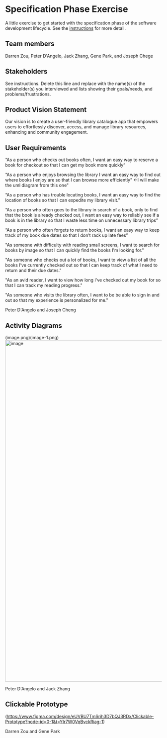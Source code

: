 # Specification Phase Exercise

A little exercise to get started with the specification phase of the software development lifecycle. See the [instructions](instructions.md) for more detail.

## Team members

Darren Zou, Peter D'Angelo, Jack Zhang, Gene Park, and Joseph Chege

## Stakeholders

See instructions. Delete this line and replace with the name(s) of the stakeholder(s) you interviewed and lists showing their goals/needs, and problems/frustrations.

## Product Vision Statement

Our vision is to create a user-friendly library catalogue app that empowers users to effortlessly discover, access, and manage library resources, enhancing and community engagement.

## User Requirements

“As a person who checks out books often, I want an easy way to reserve a book for checkout so that I can get my book more quickly”

“As a person who enjoys browsing the library I want an easy way to find out where books I enjoy are so that I can browse more efficiently” <-I will make the uml diagram from this one"

“As a person who has trouble locating books, I want an easy way to find the location of books so that I can expedite my library visit.”

“As a person who often goes to the library in search of a book, only to find that the book is already checked out, I want an easy way to reliably see if a book is in the library so that I waste less time on unnecessary library trips”

“As a person who often forgets to return books, I want an easy way to keep track of my book due dates so that I don’t rack up late fees”

"As someone with difficulty with reading small screens, I want to search for books by image so that I can quickly find the books I'm looking for."

"As someone who checks out a lot of books, I want to view a list of all the books I’ve currently checked out so that I can keep track of what I need to return and their due dates."

"As an avid reader, I want to view how long I've checked out my book for so that I can track my reading progress."

"As someone who visits the library often, I want to be be able to sign in and out so that my experience is personalized for me."

Peter D'Angelo and Joseph Cheng

## Activity Diagrams

(image.png)(image-1.png)
<img width="1099" alt="image" src="https://github.com/user-attachments/assets/047508a0-c668-4a36-8b96-cdd26a6365d3">

Peter D'Angelo and Jack Zhang

## Clickable Prototype

(https://www.figma.com/design/eUVBU7TmSrih3D7bQJ3RDx/Clickable-Prototype?node-id=0-1&t=YIr7W0VqBvckRiag-1)

Darren Zou and Gene Park
